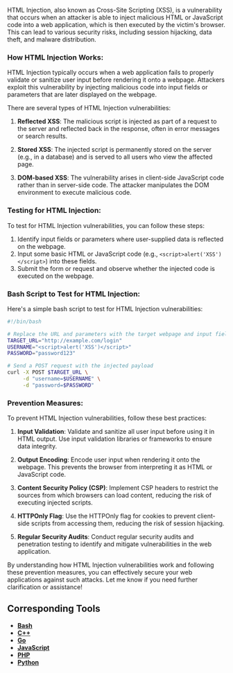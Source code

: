HTML Injection, also known as Cross-Site Scripting (XSS), is a vulnerability that occurs when an attacker is able to inject malicious HTML or JavaScript code into a web application, which is then executed by the victim's browser. This can lead to various security risks, including session hijacking, data theft, and malware distribution.

### How HTML Injection Works:
HTML Injection typically occurs when a web application fails to properly validate or sanitize user input before rendering it onto a webpage. Attackers exploit this vulnerability by injecting malicious code into input fields or parameters that are later displayed on the webpage.

There are several types of HTML Injection vulnerabilities:

1. **Reflected XSS**: The malicious script is injected as part of a request to the server and reflected back in the response, often in error messages or search results.

2. **Stored XSS**: The injected script is permanently stored on the server (e.g., in a database) and is served to all users who view the affected page.

3. **DOM-based XSS**: The vulnerability arises in client-side JavaScript code rather than in server-side code. The attacker manipulates the DOM environment to execute malicious code.

### Testing for HTML Injection:
To test for HTML Injection vulnerabilities, you can follow these steps:

1. Identify input fields or parameters where user-supplied data is reflected on the webpage.
2. Input some basic HTML or JavaScript code (e.g., `<script>alert('XSS')</script>`) into these fields.
3. Submit the form or request and observe whether the injected code is executed on the webpage.

### Bash Script to Test for HTML Injection:
Here's a simple bash script to test for HTML Injection vulnerabilities:

```bash
#!/bin/bash

# Replace the URL and parameters with the target webpage and input fields
TARGET_URL="http://example.com/login"
USERNAME="<script>alert('XSS')</script>"
PASSWORD="password123"

# Send a POST request with the injected payload
curl -X POST $TARGET_URL \
     -d "username=$USERNAME" \
     -d "password=$PASSWORD"
```

### Prevention Measures:
To prevent HTML Injection vulnerabilities, follow these best practices:

1. **Input Validation**: Validate and sanitize all user input before using it in HTML output. Use input validation libraries or frameworks to ensure data integrity.

2. **Output Encoding**: Encode user input when rendering it onto the webpage. This prevents the browser from interpreting it as HTML or JavaScript code.

3. **Content Security Policy (CSP)**: Implement CSP headers to restrict the sources from which browsers can load content, reducing the risk of executing injected scripts.

4. **HTTPOnly Flag**: Use the HTTPOnly flag for cookies to prevent client-side scripts from accessing them, reducing the risk of session hijacking.

5. **Regular Security Audits**: Conduct regular security audits and penetration testing to identify and mitigate vulnerabilities in the web application.

By understanding how HTML Injection vulnerabilities work and following these prevention measures, you can effectively secure your web applications against such attacks. Let me know if you need further clarification or assistance!

## Corresponding Tools

- [**Bash**](https://github.com/saidehossain/Hacking_Tools/blob/main/hacking_with_bash/html_injection.sh)
- [**C++**](https://github.com/saidehossain/Hacking_Tools/blob/main/hacking_with_c%2B%2B/html_injection.cpp)
- [**Go**](https://github.com/saidehossain/Hacking_Tools/blob/main/hacking_with_go/html_injection.go)
- [**JavaScript**](https://github.com/saidehossain/Hacking_Tools/blob/main/hacking_with_javascript/html_injection.js)
- [**PHP**](https://github.com/saidehossain/Hacking_Tools/blob/main/hacking_with_php/html_injection.php)
- [**Python**](https://github.com/saidehossain/Hacking_Tools/blob/main/hacking_with_python/html_injection.py)

  
